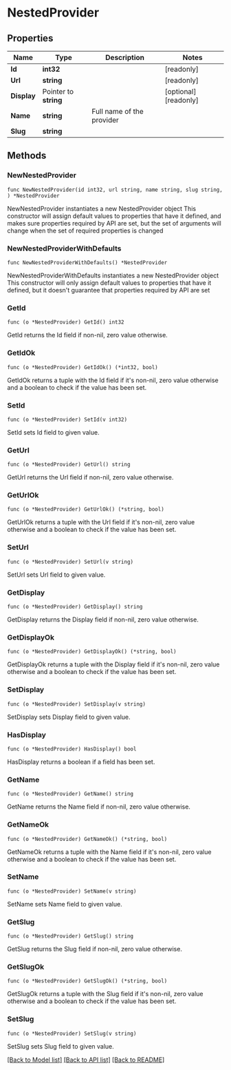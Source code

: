 # NestedProvider

## Properties

Name | Type | Description | Notes
------------ | ------------- | ------------- | -------------
**Id** | **int32** |  | [readonly] 
**Url** | **string** |  | [readonly] 
**Display** | Pointer to **string** |  | [optional] [readonly] 
**Name** | **string** | Full name of the provider | 
**Slug** | **string** |  | 

## Methods

### NewNestedProvider

`func NewNestedProvider(id int32, url string, name string, slug string, ) *NestedProvider`

NewNestedProvider instantiates a new NestedProvider object
This constructor will assign default values to properties that have it defined,
and makes sure properties required by API are set, but the set of arguments
will change when the set of required properties is changed

### NewNestedProviderWithDefaults

`func NewNestedProviderWithDefaults() *NestedProvider`

NewNestedProviderWithDefaults instantiates a new NestedProvider object
This constructor will only assign default values to properties that have it defined,
but it doesn't guarantee that properties required by API are set

### GetId

`func (o *NestedProvider) GetId() int32`

GetId returns the Id field if non-nil, zero value otherwise.

### GetIdOk

`func (o *NestedProvider) GetIdOk() (*int32, bool)`

GetIdOk returns a tuple with the Id field if it's non-nil, zero value otherwise
and a boolean to check if the value has been set.

### SetId

`func (o *NestedProvider) SetId(v int32)`

SetId sets Id field to given value.


### GetUrl

`func (o *NestedProvider) GetUrl() string`

GetUrl returns the Url field if non-nil, zero value otherwise.

### GetUrlOk

`func (o *NestedProvider) GetUrlOk() (*string, bool)`

GetUrlOk returns a tuple with the Url field if it's non-nil, zero value otherwise
and a boolean to check if the value has been set.

### SetUrl

`func (o *NestedProvider) SetUrl(v string)`

SetUrl sets Url field to given value.


### GetDisplay

`func (o *NestedProvider) GetDisplay() string`

GetDisplay returns the Display field if non-nil, zero value otherwise.

### GetDisplayOk

`func (o *NestedProvider) GetDisplayOk() (*string, bool)`

GetDisplayOk returns a tuple with the Display field if it's non-nil, zero value otherwise
and a boolean to check if the value has been set.

### SetDisplay

`func (o *NestedProvider) SetDisplay(v string)`

SetDisplay sets Display field to given value.

### HasDisplay

`func (o *NestedProvider) HasDisplay() bool`

HasDisplay returns a boolean if a field has been set.

### GetName

`func (o *NestedProvider) GetName() string`

GetName returns the Name field if non-nil, zero value otherwise.

### GetNameOk

`func (o *NestedProvider) GetNameOk() (*string, bool)`

GetNameOk returns a tuple with the Name field if it's non-nil, zero value otherwise
and a boolean to check if the value has been set.

### SetName

`func (o *NestedProvider) SetName(v string)`

SetName sets Name field to given value.


### GetSlug

`func (o *NestedProvider) GetSlug() string`

GetSlug returns the Slug field if non-nil, zero value otherwise.

### GetSlugOk

`func (o *NestedProvider) GetSlugOk() (*string, bool)`

GetSlugOk returns a tuple with the Slug field if it's non-nil, zero value otherwise
and a boolean to check if the value has been set.

### SetSlug

`func (o *NestedProvider) SetSlug(v string)`

SetSlug sets Slug field to given value.



[[Back to Model list]](../README.md#documentation-for-models) [[Back to API list]](../README.md#documentation-for-api-endpoints) [[Back to README]](../README.md)


